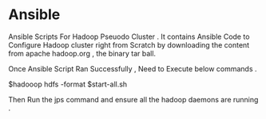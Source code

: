# Ansible
Ansible Scripts
For Hadoop Pseuodo Cluster . It contains Ansible Code to Configure  Hadoop cluster right from Scratch by downloading the content from apache
hadoop.org , the binary tar ball. 

Once Ansible Script Ran Successfully , Need to Execute below commands .

$hadooop hdfs -format 
$start-all.sh 

Then Run the jps command and ensure all the hadoop daemons are running .


